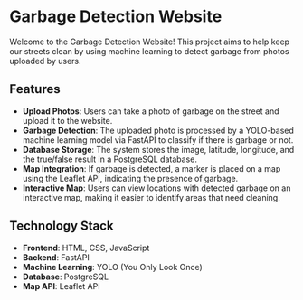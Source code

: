 # Garbage Detection Website

Welcome to the Garbage Detection Website! This project aims to help keep our streets clean by using machine learning to detect garbage from photos uploaded by users.

## Features

- **Upload Photos**: Users can take a photo of garbage on the street and upload it to the website.
- **Garbage Detection**: The uploaded photo is processed by a YOLO-based machine learning model via FastAPI to classify if there is garbage or not.
- **Database Storage**: The system stores the image, latitude, longitude, and the true/false result in a PostgreSQL database.
- **Map Integration**: If garbage is detected, a marker is placed on a map using the Leaflet API, indicating the presence of garbage.
- **Interactive Map**: Users can view locations with detected garbage on an interactive map, making it easier to identify areas that need cleaning.

## Technology Stack

- **Frontend**: HTML, CSS, JavaScript
- **Backend**: FastAPI
- **Machine Learning**: YOLO (You Only Look Once)
- **Database**: PostgreSQL
- **Map API**: Leaflet API
